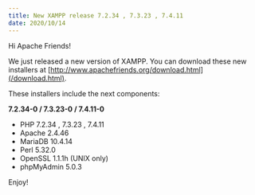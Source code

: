 ```yaml
---
title: New XAMPP release 7.2.34 , 7.3.23 , 7.4.11
date: 2020/10/14
---
```


Hi Apache Friends!

We just released a new version of XAMPP. You can download these new installers at [http://www.apachefriends.org/download.html](/download.html).

These installers include the next components:

**7.2.34-0 / 7.3.23-0 / 7.4.11-0**

- PHP 7.2.34 , 7.3.23 , 7.4.11
- Apache 2.4.46
- MariaDB 10.4.14
- Perl 5.32.0
- OpenSSL 1.1.1h (UNIX only)
- phpMyAdmin 5.0.3

Enjoy!
